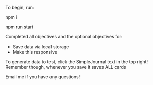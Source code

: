 To begin, run:

npm i

npm run start

Completed all objectives and the optional objectives for:
- Save data via local storage
- Make this responsive

To generate data to test, click the SimpleJournal text in the top right! Remember though, whenever you save it saves ALL cards

Email me if you have any questions! 
